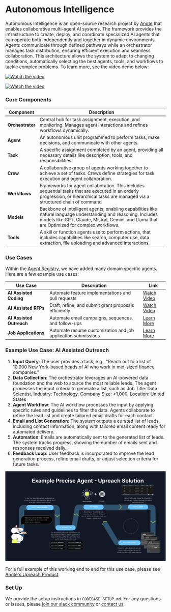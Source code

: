 # Autonomous Intelligence

Autonomous Intelligence is an open-source research project by [Anote](https://anote.ai/) that enables collaborative multi-agent AI systems. The framework provides the infrastructure to create, deploy, and coordinate specialized AI agents that can operate both independently and together in dynamic environments. Agents communicate through defined pathways while an orchestrator manages task distribution, ensuring efficient execution and seamless collaboration. This architecture allows the system to adapt to changing conditions, automatically selecting the best agents, tools, and workflows to tackle complex problems. To learn more, see the video demo below:

[![Watch the video](https://img.youtube.com/vi/Nf-pc4xyTBI/0.jpg)](https://www.youtube.com/watch?v=Nf-pc4xyTBI)

[![Watch the video](https://img.youtube.com/vi/Nf-pc4xyTBI/maxresdefault.jpg)](https://www.youtube.com/watch?v=Nf-pc4xyTBI)


### Core Components

| Component                    | Description                                                                                       |
|------------------------------|---------------------------------------------------------------------------------------------------|
| **Orchestrator**             | Central hub for task assignment, execution, and monitoring. Manages agent interactions and refines workflows dynamically. |
| **Agent**                    | An autonomous unit programmed to perform tasks, make decisions, and communicate with other agents. |
| **Task**                     | A specific assignment completed by an agent, providing all necessary details like description, tools, and responsibilities. |
| **Crew**                     | A collaborative group of agents working together to achieve a set of tasks. Crews define strategies for task execution and agent collaboration. |
| **Workflows**  | Frameworks for agent collaboration. This includes sequential tasks that are executed in an orderly progression, or hierarchical tasks are managed via a structured chain of command|
| **Models** | Backbone of intelligent agents, enabling capabilities like natural language understanding and reasoning. Includes models like GPT, Claude, Mistral, Gemini, and Llama that are Optimized for complex workflows. |
| **Tools**                     | A skill or function agents use to perform actions, that includes capabilities like search, computer use, data extraction, file uploading and advanced interactions. |

### Use Cases

Within the [Agent Registry](https://anote.ai/community/agents), we have added many domain specific agents. Here are a few example use cases:

| **Use Case**              | **Description**                                                                  | **Link**                                              |
|---------------------------|----------------------------------------------------------------------------------|------------------------------------------------------|
| **AI Assisted Coding**    | Automate feature implementations and pull requests                              | [Watch Video](https://www.youtube.com/watch?v=K2KUVdZjZnc) |
| **AI Assisted RFPs**      | Draft, refine, and submit grant proposals efficiently                           | [Watch Video](https://www.youtube.com/watch?v=fE4_Yjjfl0M) |
| **AI Assisted Outreach**  | Automate email campaigns, sequences, and follow-ups                             | [Learn More](https://upreach.ai/)                    |
| **Job Applications**      | Automate resume customization and job application submissions                   | [Learn More](https://roboapply.ai/)                  |

### Example Use Case: AI Assisted Outreach

1. **Input Query**: The user provides a task, e.g., “Reach out to a list of 10,000 New York-based heads of AI who work in mid-sized finance companies.”
2. **Data Collection**: The orchestrator leverages an AI-powered data foundation and the web to source the most reliable leads. The agent processes the input criteria to generate a list, such as Job Title: Data Scientist, Industry: Technology, Company Size: >1,000, Location: United States
3. **Agent Workflow**: The AI workflow processes the input by applying specific rules and guidelines to filter the data. Agents collaborate to refine the lead list and create tailored email drafts for each contact.
4. **Email and List Generation**: The system outputs a curated list of leads, including contact information, along with tailored email content ready for automated delivery.
5. **Automation**: Emails are automatically sent to the generated list of leads. The system tracks progress, showing the number of emails sent and responses received daily.
6. **Feedback Loop**: User feedback is incorporated to improve the lead generation process, refine email drafts, or adjust selection criteria for future tasks.

![alt text](https://github.com/nv78/Autonomous-Intelligence/blob/main/materials/assets/ExampleNew.png?raw=true)

For a full example of this working end to end for this use case, please see [Anote's Upreach Product](https://anote.ai/upreach).

### Set Up

We provide the setup instructions in ```CODEBASE_SETUP.md```. For any questions or issues, please [join our slack community](https://join.slack.com/t/anote-ai/shared_invite/zt-2vdh1p5xt-KWvtBZEprhrCzU6wrRPwNA) or [contact us](mailto:nvidra@anote.ai).
